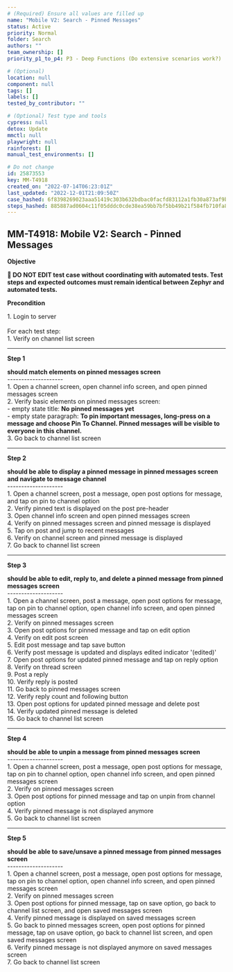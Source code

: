 ```yaml
---
# (Required) Ensure all values are filled up
name: "Mobile V2: Search - Pinned Messages"
status: Active
priority: Normal
folder: Search
authors: ""
team_ownership: []
priority_p1_to_p4: P3 - Deep Functions (Do extensive scenarios work?)

# (Optional)
location: null
component: null
tags: []
labels: []
tested_by_contributor: ""

# (Optional) Test type and tools
cypress: null
detox: Update
mmctl: null
playwright: null
rainforest: []
manual_test_environments: []

# Do not change
id: 25873553
key: MM-T4918
created_on: "2022-07-14T06:23:01Z"
last_updated: "2022-12-01T21:09:50Z"
case_hashed: 6f8398269023aaa51419c303b632bdbac0facfd83112a1fb30a873af9be447c102eaa2fa1698eed56a779584ba8580b2
steps_hashed: 885887ad0604c11f05dddc0cde38ea59bb7bf5bb49b21f584fb710fa8f4dc2dde8120d2dffd198f4bc1aa3cc0c9bb9ec
---
```


<!-- (Auto-generated) Based on frontmatter's "key" and "name" -->

## MM-T4918: Mobile V2: Search - Pinned Messages

**Objective**

**🛑 DO NOT EDIT test case without coordinating with automated tests. Test steps and expected outcomes must remain identical between Zephyr and automated tests.**

**Precondition**

1\. Login to server\
\
For each test step:\
1\. Verify on channel list screen

---

**Step 1**

**should match elements on pinned messages screen**\
\--------------------\
1\. Open a channel screen, open channel info screen, and open pinned messages screen\
2\. Verify basic elements on pinned messages screen:\
\- empty state title: **No pinned messages yet**\
\- empty state paragraph: **To pin important messages, long-press on a message and choose Pin To Channel. Pinned messages will be visible to everyone in this channel.**\
3\. Go back to channel list screen

---

**Step 2**

**should be able to display a pinned message in pinned messages screen and navigate to message channel**\
\--------------------\
1\. Open a channel screen, post a message, open post options for message, and tap on pin to channel option\
2\. Verify pinned text is displayed on the post pre-header\
3\. Open channel info screen and open pinned messages screen\
4\. Verify on pinned messages screen and pinned message is displayed\
5\. Tap on post and jump to recent messages\
6\. Verify on channel screen and pinned message is displayed\
7\. Go back to channel list screen

---

**Step 3**

**should be able to edit, reply to, and delete a pinned message from pinned messages screen**\
\--------------------\
1\. Open a channel screen, post a message, open post options for message, tap on pin to channel option, open channel info screen, and open pinned messages screen\
2\. Verify on pinned messages screen\
3\. Open post options for pinned message and tap on edit option\
4\. Verify on edit post screen\
5\. Edit post message and tap save button\
6\. Verify post message is updated and displays edited indicator '(edited)'\
7\. Open post options for updated pinned message and tap on reply option\
8\. Verify on thread screen\
9\. Post a reply\
10\. Verify reply is posted\
11\. Go back to pinned messages screen\
12\. Verify reply count and following button\
13\. Open post options for updated pinned message and delete post\
14\. Verify updated pinned message is deleted\
15\. Go back to channel list screen

---

**Step 4**

**should be able to unpin a message from pinned messages screen**\
\--------------------\
1\. Open a channel screen, post a message, open post options for message, tap on pin to channel option, open channel info screen, and open pinned messages screen\
2\. Verify on pinned messages screen\
3\. Open post options for pinned message and tap on unpin from channel option\
4\. Verify pinned message is not displayed anymore\
5\. Go back to channel list screen

---

**Step 5**

**should be able to save/unsave a pinned message from pinned messages screen**\
\--------------------\
1\. Open a channel screen, post a message, open post options for message, tap on pin to channel option, open channel info screen, and open pinned messages screen\
2\. Verify on pinned messages screen\
3\. Open post options for pinned message, tap on save option, go back to channel list screen, and open saved messages screen\
4\. Verify pinned message is displayed on saved messages screen\
5\. Go back to pinned messages screen, open post options for pinned message, tap on usave option, go back to channel list screen, and open saved messages screen\
6\. Verify pinned message is not displayed anymore on saved messages screen\
7\. Go back to channel list screen
